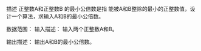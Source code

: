 描述
正整数A和正整数B 的最小公倍数是指 能被A和B整除的最小的正整数值，设计一个算法，求输入A和B的最小公倍数。

数据范围：
输入描述：
输入两个正整数A和B。

输出描述：
输出A和B的最小公倍数。